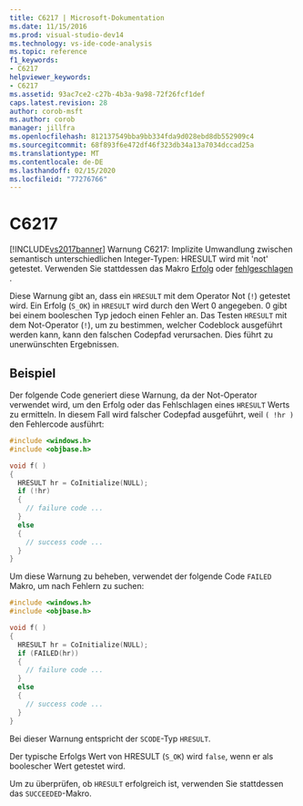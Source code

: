 ```yaml
---
title: C6217 | Microsoft-Dokumentation
ms.date: 11/15/2016
ms.prod: visual-studio-dev14
ms.technology: vs-ide-code-analysis
ms.topic: reference
f1_keywords:
- C6217
helpviewer_keywords:
- C6217
ms.assetid: 93ac7ce2-c27b-4b3a-9a98-72f26fcf1def
caps.latest.revision: 28
author: corob-msft
ms.author: corob
manager: jillfra
ms.openlocfilehash: 812137549bba9bb334fda9d028ebd8db552909c4
ms.sourcegitcommit: 68f893f6e472df46f323db34a13a7034dccad25a
ms.translationtype: MT
ms.contentlocale: de-DE
ms.lasthandoff: 02/15/2020
ms.locfileid: "77276766"
---
```

# <a name="c6217"></a>C6217

[!INCLUDE[vs2017banner](../includes/vs2017banner.md)]
Warnung C6217: Implizite Umwandlung zwischen semantisch unterschiedlichen Integer-Typen: HRESULT wird mit 'not' getestet. Verwenden Sie stattdessen das Makro [Erfolg](/windows/desktop/api/winerror/nf-winerror-succeeded) oder [fehlgeschlagen](/windows/desktop/api/winerror/nf-winerror-failed) .

Diese Warnung gibt an, dass ein `HRESULT` mit dem Operator Not (`!`) getestet wird. Ein Erfolg (`S_OK`) in `HRESULT` wird durch den Wert 0 angegeben. 0 gibt bei einem booleschen Typ jedoch einen Fehler an. Das Testen `HRESULT` mit dem Not-Operator (`!`), um zu bestimmen, welcher Codeblock ausgeführt werden kann, kann den falschen Codepfad verursachen. Dies führt zu unerwünschten Ergebnissen.

## <a name="example"></a>Beispiel

Der folgende Code generiert diese Warnung, da der Not-Operator verwendet wird, um den Erfolg oder das Fehlschlagen eines `HRESULT` Werts zu ermitteln. In diesem Fall wird falscher Codepfad ausgeführt, weil `( !hr )` den Fehlercode ausführt:

```cpp
#include <windows.h>
#include <objbase.h>

void f( )
{
  HRESULT hr = CoInitialize(NULL);
  if (!hr)
  {
    // failure code ...
  }
  else
  {
    // success code ...
  }
}
```

Um diese Warnung zu beheben, verwendet der folgende Code `FAILED` Makro, um nach Fehlern zu suchen:

```cpp
#include <windows.h>
#include <objbase.h>

void f( )
{
  HRESULT hr = CoInitialize(NULL);
  if (FAILED(hr))
  {
    // failure code ...
  }
  else
  {
    // success code ...
  }
}
```

Bei dieser Warnung entspricht der `SCODE`-Typ `HRESULT`.

Der typische Erfolgs Wert von HRESULT (`S_OK`) wird `false`, wenn er als boolescher Wert getestet wird.

Um zu überprüfen, ob `HRESULT` erfolgreich ist, verwenden Sie stattdessen das `SUCCEEDED`-Makro.
